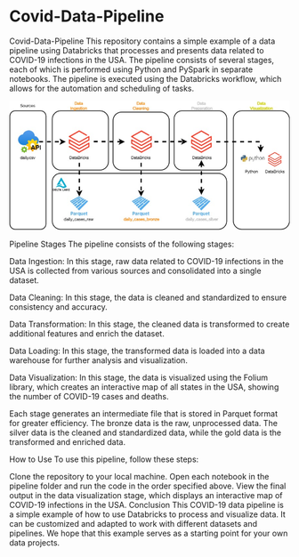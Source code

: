 # Covid-Data-Pipeline

Covid-Data-Pipeline
This repository contains a simple example of a data pipeline using Databricks that processes and presents data related to COVID-19 infections in the USA. The pipeline consists of several stages, each of which is performed using Python and PySpark in separate notebooks. The pipeline is executed using the Databricks workflow, which allows for the automation and scheduling of tasks.

<p align="center">
  <img src="https://github.com/jvcamacho1/Covid-Data-Pipeline/blob/main/Images/Pipeline.jpg?raw=true" alt="Pipeline Image"/>
</p>

Pipeline Stages
The pipeline consists of the following stages:

Data Ingestion: In this stage, raw data related to COVID-19 infections in the USA is collected from various sources and consolidated into a single dataset.

Data Cleaning: In this stage, the data is cleaned and standardized to ensure consistency and accuracy.

Data Transformation: In this stage, the cleaned data is transformed to create additional features and enrich the dataset.

Data Loading: In this stage, the transformed data is loaded into a data warehouse for further analysis and visualization.

Data Visualization: In this stage, the data is visualized using the Folium library, which creates an interactive map of all states in the USA, showing the number of COVID-19 cases and deaths.

Each stage generates an intermediate file that is stored in Parquet format for greater efficiency. The bronze data is the raw, unprocessed data. The silver data is the cleaned and standardized data, while the gold data is the transformed and enriched data.

How to Use
To use this pipeline, follow these steps:

Clone the repository to your local machine.
Open each notebook in the pipeline folder and run the code in the order specified above.
View the final output in the data visualization stage, which displays an interactive map of COVID-19 infections in the USA.
Conclusion
This COVID-19 data pipeline is a simple example of how to use Databricks to process and visualize data. It can be customized and adapted to work with different datasets and pipelines. We hope that this example serves as a starting point for your own data projects.



